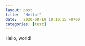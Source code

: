 ```yaml
---
layout: post
title:  "Hello!"
date:   2020-08-19 10:10:15 +0700
categories: [test]
---
```


Hello, world!